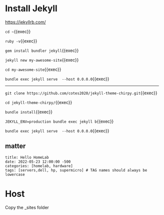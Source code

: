 # Install Jekyll

https://jekyllrb.com/

`cd ~`{{exec}}

`ruby -v`{{exec}}

`gem install bundler jekyll`{{exec}}

`jekyll new my-awesome-site`{{exec}}

`cd my-awesome-site`{{exec}}

`bundle exec jekyll serve  --host 0.0.0.0`{{exec}}

---

 `git clone https://github.com/cotes2020/jekyll-theme-chirpy.git`{{exec}}

`cd jekyll-theme-chirpy/`{{exec}}


`bundle install`{{exec}}

`JEKYLL_ENV=production bundle exec jekyll b`{{exec}}

`bundle exec jekyll serve  --host 0.0.0.0`{{exec}}

   ## matter

```
title: Hello HomeLab
date: 2022-05-23 12:00:00 -500
categories: [homelab, hardware]
tags: [servers,dell, hp, supermicro] # TAG names should always be lowercase
```

# Host

Copy the _sites folder